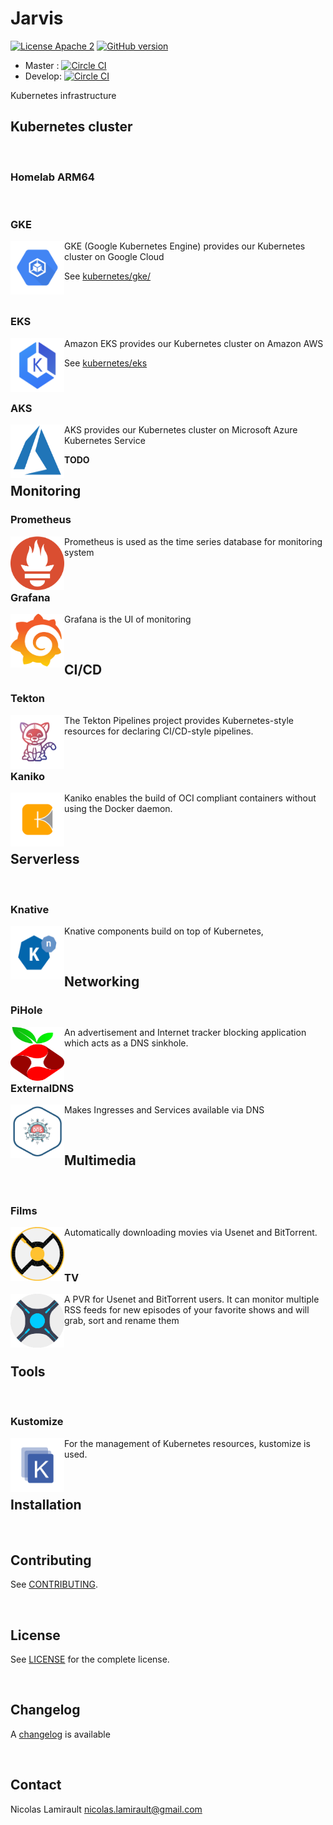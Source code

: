 # Jarvis

[![License Apache 2][badge-license]](LICENSE)
[![GitHub version](https://badge.fury.io/gh/zeiot%2Frasphome.svg)](https://badge.fury.io/gh/zeiot%2Frasphome)

* Master : [![Circle CI](https://circleci.com/gh/zeiot/jarvis/tree/master.svg?style=svg)](https://circleci.com/gh/zeiot/jarvis/tree/master)
* Develop: [![Circle CI](https://circleci.com/gh/zeiot/jarvis/tree/develop.svg?style=svg)](https://circleci.com/gh/zeiot/jarvis/tree/develop)

Kubernetes infrastructure

## Kubernetes cluster

&nbsp;

### Homelab ARM64

&nbsp;

### GKE

<img width=86 height=86 align="left" src="docs/assets/images/gke.png">

GKE (Google Kubernetes Engine) provides our Kubernetes cluster on Google Cloud

See [kubernetes/gke/](gke)

&nbsp;

### EKS

<img width=86 height=86 align="left" src="docs/assets/images/eks.png">

Amazon EKS provides our Kubernetes cluster on Amazon AWS

See [kubernetes/eks](eks)

&nbsp;

### AKS

<img width=86 height=86 align="left" src="docs/assets/images/aks.png">

AKS provides our Kubernetes cluster on Microsoft Azure Kubernetes Service

**TODO**
&nbsp;


## Monitoring

### Prometheus

<img width=86 height=86 align="left" src="docs/assets/images/prometheus.png">

Prometheus is used as the time series database for monitoring system

&nbsp;

### Grafana

<img width=86 height=86 align="left" src="docs/assets/images/grafana.png">

Grafana is the UI of monitoring

&nbsp;

## CI/CD

### Tekton

<img width=86 height=86 align="left" src="docs/assets/images/tekton.png">

The Tekton Pipelines project provides Kubernetes-style resources for declaring CI/CD-style pipelines.

&nbsp;

### Kaniko

<img width=86 height=86 align="left" src="docs/assets/images/kaniko.png">

Kaniko enables the build of OCI compliant containers without using the Docker daemon.

&nbsp;


## Serverless

&nbsp;

### Knative

<img width=86 height=86 align="left" src="docs/assets/images/knative.png">

Knative components build on top of Kubernetes,

&nbsp;


## Networking

### PiHole

<img width=86 height=86 align="left" src="docs/assets/images/pihole.png">

An advertisement and Internet tracker blocking application which acts as a DNS sinkhole.

&nbsp;

### ExternalDNS

<img width=86 height=86 align="left" src="docs/assets/images/externaldns.png">

Makes Ingresses and Services available via DNS

&nbsp;


## Multimedia

&nbsp;

### Films

<img width=86 height=86 align="left" src="docs/assets/images/radarr.png">

Automatically downloading movies via Usenet and BitTorrent.

&nbsp;

### TV

<img width=86 height=86 align="left" src="docs/assets/images/sonarr.png">

A PVR for Usenet and BitTorrent users. It can monitor multiple RSS feeds for new episodes of your favorite shows and will grab, sort and rename them

&nbsp;


## Tools

&nbsp;

### Kustomize

<img width=86 height=86 align="left" src="docs/assets/images/kustomize.png">

For the management of Kubernetes resources, kustomize is used.

&nbsp;


## Installation

&nbsp;


## Contributing

See [CONTRIBUTING](CONTRIBUTING.md).

&nbsp;


## License

See [LICENSE](LICENSE) for the complete license.

&nbsp;


## Changelog

A [changelog](ChangeLog.md) is available

&nbsp;


## Contact

Nicolas Lamirault <nicolas.lamirault@gmail.com>


[badge-license]: https://img.shields.io/badge/license-Apache2-green.svg?style=flat

[RaspberryPI]: https://www.raspberrypi.org/

[HypriotOS]: http://blog.hypriot.com/

[Kubernetes]: https://kubernetes.io/
[Grafana]: http://grafana.org/
[Prometheus]: https://prometheus.io/
[CoreDNS]: https://coredns.io
[Home Assistant]: https://home-assistant.io/

[ERDF Teleinfo]: http://www.erdf.fr/sites/default/files/ERDF-NOI-CPT_02E.pdf
